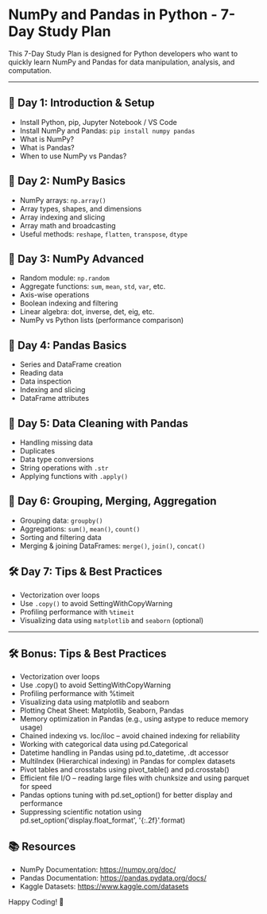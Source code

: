 # NumPy and Pandas in Python - 7-Day Study Plan

This 7-Day Study Plan is designed for Python developers who want to quickly learn NumPy and Pandas for data manipulation, analysis, and computation.


---

## 📅 Day 1: Introduction & Setup
- Install Python, pip, Jupyter Notebook / VS Code
- Install NumPy and Pandas: `pip install numpy pandas`
- What is NumPy?
- What is Pandas?
- When to use NumPy vs Pandas?

## 🔢 Day 2: NumPy Basics
- NumPy arrays: `np.array()`
- Array types, shapes, and dimensions
- Array indexing and slicing
- Array math and broadcasting
- Useful methods: `reshape`, `flatten`, `transpose`, `dtype`

## 🧮 Day 3: NumPy Advanced
- Random module: `np.random`
- Aggregate functions: `sum`, `mean`, `std`, `var`, etc.
- Axis-wise operations
- Boolean indexing and filtering
- Linear algebra: dot, inverse, det, eig, etc.
- NumPy vs Python lists (performance comparison)

## 🧾 Day 4: Pandas Basics
- Series and DataFrame creation
- Reading data
- Data inspection
- Indexing and slicing
- DataFrame attributes

## 🧹 Day 5: Data Cleaning with Pandas
- Handling missing data
- Duplicates
- Data type conversions
- String operations with `.str`
- Applying functions with `.apply()`

## 🔁 Day 6: Grouping, Merging, Aggregation
- Grouping data: `groupby()`
- Aggregations: `sum()`, `mean()`, `count()`
- Sorting and filtering data
- Merging & joining DataFrames: `merge()`, `join()`, `concat()`

## 🛠 Day 7: Tips & Best Practices
- Vectorization over loops
- Use `.copy()` to avoid SettingWithCopyWarning
- Profiling performance with `%timeit`
- Visualizing data using `matplotlib` and `seaborn` (optional)

---

## 🛠 Bonus: Tips & Best Practices
- Vectorization over loops
- Use .copy() to avoid SettingWithCopyWarning
- Profiling performance with %timeit
- Visualizing data using matplotlib and seaborn
- Plotting Cheat Sheet: Matplotlib, Seaborn, Pandas
- Memory optimization in Pandas (e.g., using astype to reduce memory usage)
- Chained indexing vs. loc/iloc – avoid chained indexing for reliability
- Working with categorical data using pd.Categorical
- Datetime handling in Pandas using pd.to_datetime, .dt accessor
- MultiIndex (Hierarchical indexing) in Pandas for complex datasets
- Pivot tables and crosstabs using pivot_table() and pd.crosstab()
- Efficient file I/O – reading large files with chunksize and using parquet for speed
- Pandas options tuning with pd.set_option() for better display and performance
- Suppressing scientific notation using pd.set_option('display.float_format', '{:.2f}'.format)



## 📚 Resources
- NumPy Documentation: https://numpy.org/doc/
- Pandas Documentation: https://pandas.pydata.org/docs/
- Kaggle Datasets: https://www.kaggle.com/datasets

Happy Coding! 🚀